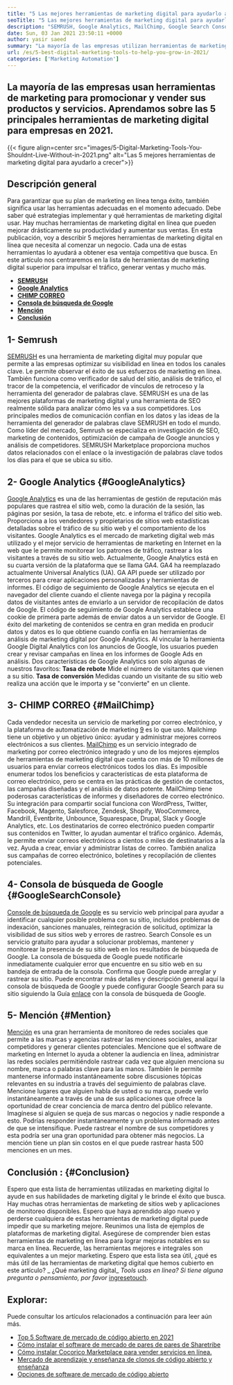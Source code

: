 ```yaml
---
title: "5 Las mejores herramientas de marketing digital para ayudarlo a crecer en 2021" 
seoTitle: "5 Las mejores herramientas de marketing digital para ayudarlo a crecer en 2021" 
description: "SEMRUSH, Google Analytics, MailChimp, Google Search Console and Mencion son las mejores herramientas de marketing digital más asequibles y útiles para hacer crecer negocios." 
date: Sun, 03 Jan 2021 23:50:11 +0000
author: yasir saeed
summary: "La mayoría de las empresas utilizan herramientas de marketing para promocionar y amp; vender sus productos y servicios. Aprendamos sobre las 5 mejores herramientas de marketing digital para empresas en 2021." 
url: /es/5-best-digital-marketing-tools-to-help-you-grow-in-2021/
categories: ['Marketing Automation']
---
```


## La mayoría de las empresas usan herramientas de marketing para promocionar y vender sus productos y servicios. Aprendamos sobre las 5 principales herramientas de marketing digital para empresas en 2021.

{{< figure align=center src="images/5-Digital-Marketing-Tools-You-Shouldnt-Live-Without-in-2021.png" alt="Las 5 mejores herramientas de marketing digital para ayudarlo a crecer">}}


##  **Descripción general**  
Para garantizar que su plan de marketing en línea tenga éxito, también significa usar las herramientas adecuadas en el momento adecuado. Debe saber qué estrategias implementar y qué herramientas de marketing digital usar. Hay muchas herramientas de marketing digital en línea que pueden mejorar drásticamente su productividad y aumentar sus ventas. En esta publicación, voy a describir 5 mejores herramientas de marketing digital en línea que necesita al comenzar un negocio. Cada una de estas herramientas lo ayudará a obtener esa ventaja competitiva que busca.
En este artículo nos centraremos en la lista de herramientas de marketing digital superior para impulsar el tráfico, generar ventas y mucho más.
*  **[SEMRUSH][1]**  
* [  **Google Analytics**  ][2]
* [  **CHIMP CORREO**  ][3]
* [  **Consola de búsqueda de Google**  ][4]
*  **[Mención][5]**  
*  **[Conclusión][6]**  

##  **1- Semrush**  
[SEMRUSH][7] es una herramienta de marketing digital muy popular que permite a las empresas optimizar su visibilidad en línea en todos los canales clave. Le permite observar el éxito de sus esfuerzos de marketing en línea. También funciona como verificador de salud del sitio, análisis de tráfico, el tracor de la competencia, el verificador de vínculos de retroceso y la herramienta del generador de palabras clave. SEMRUSH es una de las mejores plataformas de marketing digital y una herramienta de SEO realmente sólida para analizar cómo les va a sus competidores.
Los principales medios de comunicación confían en los datos y las ideas de la herramienta del generador de palabras clave SEMRUSH en todo el mundo. Como líder del mercado, Semrush se especializa en investigación de SEO, marketing de contenidos, optimización de campaña de Google anuncios y análisis de competidores. SEMRUSH Marketplace proporciona muchos datos relacionados con el enlace o la investigación de palabras clave todos los días para el que se ubica su sitio.

##  **2- Google Analytics**  {#GoogleAnalytics}

[Google Analytics][8] es una de las herramientas de gestión de reputación más populares que rastrea el sitio web, como la duración de la sesión, las páginas por sesión, la tasa de rebote, etc. e informa el tráfico del sitio web. Proporciona a los vendedores y propietarios de sitios web estadísticas detalladas sobre el tráfico de su sitio web y el comportamiento de los visitantes. Google Analytics es el mercado de marketing digital web más utilizado y el mejor servicio de herramientas de marketing en Internet en la web que le permite monitorear los patrones de tráfico, rastrear a los visitantes a través de su sitio web.
Actualmente, Google Analytics está en su cuarta versión de la plataforma que se llama GA4. GA4 ha reemplazado actualmente Universal Analytics (UA). GA API puede ser utilizado por terceros para crear aplicaciones personalizadas y herramientas de informes. El código de seguimiento de Google Analytics se ejecuta en el navegador del cliente cuando el cliente navega por la página y recopila datos de visitantes antes de enviarlo a un servidor de recopilación de datos de Google. El código de seguimiento de Google Analytics establece una cookie de primera parte además de enviar datos a un servidor de Google. El éxito del marketing de contenidos se centra en gran medida en producir datos y datos es lo que obtiene cuando confía en las herramientas de análisis de marketing digital por Google Analytics.
Al vincular la herramienta Google Digital Analytics con los anuncios de Google, los usuarios pueden crear y revisar campañas en línea en los informes de Google Ads en análisis. Dos características de Google Analytics son solo algunas de nuestros favoritos:
 **Tasa de rebote** Mide el número de visitantes que vienen a su sitio.
 **Tasa de conversión** Medidas cuando un visitante de su sitio web realiza una acción que le importa y se "convierte" en un cliente.

##  **3- CHIMP CORREO**  {#MailChimp}

Cada vendedor necesita un servicio de marketing por correo electrónico, y la plataforma de automatización de marketing [9][9] es lo que uso. Mailchimp tiene un objetivo y un objetivo único: ayudar y administrar mejores correos electrónicos a sus clientes.
[MailChimp][9] es un servicio integrado de marketing por correo electrónico integrado y uno de los mejores ejemplos de herramientas de marketing digital que cuenta con más de 10 millones de usuarios para enviar correos electrónicos todos los días. Es imposible enumerar todos los beneficios y características de esta plataforma de correo electrónico, pero se centra en las prácticas de gestión de contactos, las campañas diseñadas y el análisis de datos potente.
MailChimp tiene poderosas características de informes y diseñadores de correo electrónico. Su integración para compartir social funciona con WordPress, Twitter, Facebook, Magento, Salesforce, Zendesk, Shopify, WooCommerce, Mandrill, Eventbrite, Unbounce, Squarespace, Drupal, Slack y Google Analytics, etc. Los destinatarios de correo electrónico pueden compartir sus contenidos en Twitter, lo ayudan aumentar el tráfico orgánico.
Además, le permite enviar correos electrónicos a cientos o miles de destinatarios a la vez. Ayuda a crear, enviar y administrar listas de correo. También analiza sus campañas de correo electrónico, boletines y recopilación de clientes potenciales.

##  **4- Consola de búsqueda de Google**  {#GoogleSearchConsole}

[Console de búsqueda de Google][10] es su servicio web principal para ayudar a identificar cualquier posible problema con su sitio, incluidos problemas de indexación, sanciones manuales, reintegración de solicitud, optimizar la visibilidad de sus sitios web y errores de rastreo. Search Console es un servicio gratuito para ayudar a solucionar problemas, mantener y monitorear la presencia de su sitio web en los resultados de búsqueda de Google.
La consola de búsqueda de Google puede notificarle inmediatamente cualquier error que encuentre en su sitio web en su bandeja de entrada de la consola. Confirma que Google puede arreglar y rastrear su sitio. Puede encontrar más detalles y descripción general aquí la consola de búsqueda de Google y puede configurar Google Search para su sitio siguiendo la Guía [enlace][10] con la consola de búsqueda de Google.

##  **5- Mención**  {#Mention}

[Mención][11] es una gran herramienta de monitoreo de redes sociales que permite a las marcas y agencias rastrear las menciones sociales, analizar competidores y generar clientes potenciales. Mencione que el software de marketing en Internet lo ayuda a obtener la audiencia en línea, administrar las redes sociales permitiéndole rastrear cada vez que alguien menciona su nombre, marca o palabras clave para las manos.
También le permite mantenerse informado instantáneamente sobre discusiones tópicas relevantes en su industria a través del seguimiento de palabras clave. Mencione lugares que alguien habla de usted o su marca, puede verlo instantáneamente a través de una de sus aplicaciones que ofrece la oportunidad de crear conciencia de marca dentro del público relevante.
Imagínese si alguien se queja de sus marcas o negocios y nadie responde a esto. Podrías responder instantáneamente y un problema informado antes de que se intensifique. Puede rastrear el nombre de sus competidores y esta podría ser una gran oportunidad para obtener más negocios. La mención tiene un plan sin costos en el que puede rastrear hasta 500 menciones en un mes.

##  **Conclusión**  : {#Conclusion}

Espero que esta lista de herramientas utilizadas en marketing digital lo ayude en sus habilidades de marketing digital y le brinde el éxito que busca. Hay muchas otras herramientas de marketing de sitios web y aplicaciones de monitoreo disponibles. Espero que haya aprendido algo nuevo y perderse cualquiera de estas herramientas de marketing digital puede impedir que su marketing mejore.
Reunimos una lista de ejemplos de plataformas de marketing digital. Asegúrese de comprender bien estas herramientas de marketing en línea para lograr mejoras notables en su marca en línea. Recuerde, las herramientas mejores e integrales son equivalentes a un mejor marketing. Espero que esta lista sea útil, ¿qué es más útil de las herramientas de marketing digital que hemos cubierto en este artículo?
_ ¿Qué marketing digital_ _Tools usas en línea? Si tiene alguna pregunta o pensamiento, por favor_ [ingrese][12][touch][13].

## Explorar:
Puede consultar los artículos relacionados a continuación para leer aún más.
  * [Top 5 Software de mercado de código abierto en 2021][14]
  * [Cómo instalar el software de mercado de pares de pares de Sharetribe][15]
  * [Cómo instalar Cocorico Marketplace para vender servicios en línea.][16]
  * [Mercado de aprendizaje y enseñanza de clonos de código abierto y enseñanza][17]
  * [Opciones de software de mercado de código abierto][18]



 [1]: #SEMRush
 [2]: #GoogleAnalytics
 [3]: #MailChimp
 [4]: #GoogleSearchConsole
 [5]: #Mention
 [6]: #Conclusion
 [7]: https://www.semrush.com/
 [8]: https://analytics.google.com/
 [9]: https://mailchimp.com/
 [10]: https://search.google.com/search-console/about
 [11]: https://mention.com/en/
 [12]: mailto:yasir.saeed@aspose.com
 [13]: https://forum.containerize.com
 [14]: https://blog.containerize.com/marketplace/top-5-open-source-marketplace-software-in-2021/
 [15]: https://products.containerize.com/marketplace/sharetribe/
 [16]: https://products.containerize.com/marketplace/cocorico/
 [17]: https://products.containerize.com/marketplace/edurge/
 [18]: https://products.containerize.com/marketplace/
